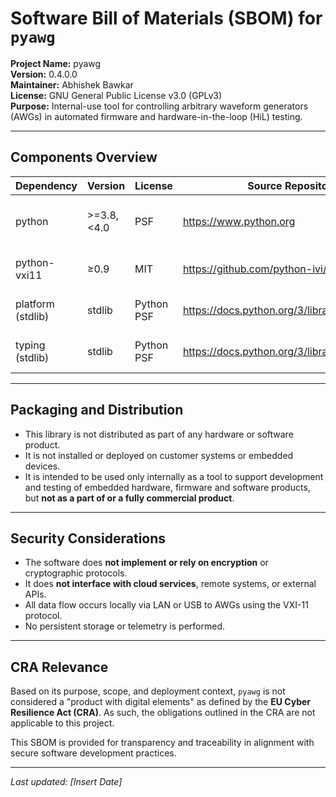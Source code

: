 # Software Bill of Materials (SBOM) for `pyawg`

**Project Name:** pyawg  
**Version:** 0.4.0.0  
**Maintainer:** Abhishek Bawkar  
**License:** GNU General Public License v3.0 (GPLv3)  
**Purpose:** Internal-use tool for controlling arbitrary waveform generators (AWGs) in automated firmware and hardware-in-the-loop (HiL) testing.

---

## Components Overview

| Dependency        | Version     | License    | Source Repository                               | Function                                          |
|-------------------|-------------|------------|-------------------------------------------------|---------------------------------------------------|
| python            | >=3.8, <4.0 | PSF        | https://www.python.org                          | Programming language used to develop this library |
| python-vxi11      | ≥0.9        | MIT        | https://github.com/python-ivi/python-vxi11      | LAN-based communication with AWGs                 |
| platform (stdlib) | stdlib      | Python PSF | https://docs.python.org/3/library/platform.html | OS and architecture introspection                 |
| typing (stdlib)   | stdlib      | Python PSF | https://docs.python.org/3/library/typing.html   | Type annotations and hints                        |

---

## Packaging and Distribution

- This library is not distributed as part of any hardware or software product.
- It is not installed or deployed on customer systems or embedded devices.
- It is intended to be used only internally as a tool to support development and testing of embedded hardware, firmware and software products, but **not as a part of or a fully commercial product**.

---

## Security Considerations

- The software does **not implement or rely on encryption** or cryptographic protocols.
- It does **not interface with cloud services**, remote systems, or external APIs.
- All data flow occurs locally via LAN or USB to AWGs using the VXI-11 protocol.
- No persistent storage or telemetry is performed.

---

## CRA Relevance

Based on its purpose, scope, and deployment context, `pyawg` is not considered a "product with digital elements" as defined by the **EU Cyber Resilience Act (CRA)**. As such, the obligations outlined in the CRA are not applicable to this project.

This SBOM is provided for transparency and traceability in alignment with secure software development practices.

---

_Last updated: [Insert Date]_
